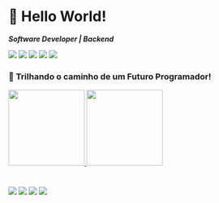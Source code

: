 # 👋 Hello World!
_**Software Developer | Backend**_

<div style="display: inline_block">
    <img aling="center" src="https://img.shields.io/badge/Java-ED8B00?style=for-the-badge&logo=openjdk&logoColor=white"/>
    <img aling="center" src="https://img.shields.io/badge/Python-14354C?style=for-the-badge&logo=python&logoColor=white"/>
    <img aling="center" src="https://img.shields.io/badge/Go-00ADD8?style=for-the-badge&logo=go&logoColor=white">
    <img aling="center" src="https://img.shields.io/badge/Flutter-02569B?style=for-the-badge&logo=flutter&logoColor=white">
    <img aling="center" src="https://img.shields.io/badge/Microsoft_Excel-217346?style=for-the-badge&logo=microsoft-excel&logoColor=white">
</div>

### 🚀 Trilhando o caminho de um Futuro Programador! 

<div>
    <a href="https://github.com/Nescafe07">
    <img height="150em" src=https://github-readme-stats.vercel.app/api?username=Nescafe07&show_icons=true&hide=contribs,prs&cache_seconds=86400&theme=algolia>
    <img height="150em" src=https://github-readme-stats.vercel.app/api/top-langs/?username=Nescafe07&layout=compact&theme=algolia>
    </a>
</div>

#

<a href=""><img src="https://img.shields.io/badge/Gmail-D14836?style=for-the-badge&logo=gmail&logoColor=white"></a>
<a href=""><img src="https://img.shields.io/badge/Discord-7289DA?style=for-the-badge&logo=discord&logoColor=white"></a>
<a href=""><img src="https://img.shields.io/badge/LinkedIn-0077B5?style=for-the-badge&logo=linkedin&logoColor=white"></a>
<a href=""><img src="https://img.shields.io/badge/dev.to-0A0A0A?style=for-the-badge&logo=devdotto&logoColor=white"></a>

<!-- https://dev.to/envoy_/150-badges-for-github-pnk -->
